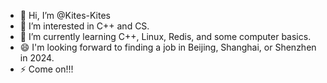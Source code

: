 - 👋 Hi, I’m @Kites-Kites
- 👀 I’m interested in C++ and CS.
- 🌱 I’m currently learning C++, Linux, Redis, and some computer basics.
- 😄 I'm looking forward to finding a job in Beijing, Shanghai, or Shenzhen in 2024.
- ⚡ Come on!!!

<!---
Kites-Kites/Kites-Kites is a ✨ special ✨ repository because its `README.md` (this file) appears on your GitHub profile.
You can click the Preview link to take a look at your changes.
--->
